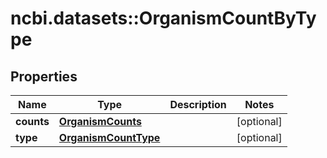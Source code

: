 # ncbi.datasets::OrganismCountByType

## Properties
Name | Type | Description | Notes
------------ | ------------- | ------------- | -------------
**counts** | [**OrganismCounts**](OrganismCounts.md) |  | [optional] 
**type** | [**OrganismCountType**](OrganismCountType.md) |  | [optional] 


